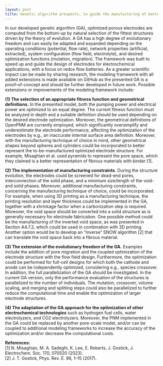 ```yaml
---
layout: post
title: Genetic algorithm prospects, to guide the manufacturing of bottom-up designed electrodes
---
```


In our developed genetic algorithm (GA), optimized porous electrodes are computed from the bottom-up by natural selection of the fittest structures driven by the theory of evolution. A GA has a high degree of evolutionary freedom and can easily be adapted and expanded depending on the operating conditions (potential, flow rate), network properties (artificial, extracted), system configuration (flow field, electrolyte), and desired optimization functions (mutation, migration). The framework was built to speed up and guide the design of electrodes for electrochemical applications, with a focus on redox flow batteries. As a greater scientific impact can be made by sharing research, the modeling framework with all added extensions is made available on GitHub as the presented GA is a proof-of-concept and should be further developed in future work. Possible extensions or improvements of the modeling framework include:

**(1) 	The selection of an appropriate fitness function and geometrical definitions.** In the presented model, both the pumping power and electrical power are optimized to an equal degree. The current fitness function must be analyzed in depth and a suitable definition should be used depending on the desired electrode optimization. Moreover, the geometrical definitions of OpenPNM are currently employed, which significantly oversimplify and underestimate the electrode performance, affecting the optimization of the electrodes by e.g., an inaccurate internal surface area definition. Moreover, with the manufacturing technique of choice in mind, other geometrical shapes beyond spheres and cylinders could be incorporated to better represent the to-be-manufactured optimized electrode structure. For example, Misaghian et al. used pyramids to represent the pore space, which they claimed is a better representation of fibrous materials with binder [1].

**(2) 	The implementation of manufacturing constraints.** During the structure evolution, the electrodes could be screened for dead-end pores, interconnection of the solid phase, and a minimum size/length of the void- and solid phases. Moreover, additional manufacturing constraints, concerning the manufacturing technique of choice, could be incorporated. For example, when using 3D printing as a manufacturing technique, the printing resolution and layer thickness could be implemented in the GA, together with a shrinkage factor when a carbonization step is required. Moreover, the void space should be converted into a solid structure as is generally necessary for electrode fabrication. One possible method could be the manufacturing of the inverted void space, as was presented in Section A4.7.2, which could be used in combination with 3D printing. Another option would be to develop an “inverse” SNOW algorithm [2] that can translate the void space back into a fibrous material.

**(3)	The extension of the evolutionary freedom of the GA.** Examples include the addition of pore migration and the coupled optimization of the electrode structure with the flow field design. Furthermore, the optimization could be performed for full-cell designs for which both the cathode and anode can be independently optimized, considering e.g., species crossover. In addition, the full parallelization of the GA should be investigated. In the current GA version, only the performance evaluation of the structures is parallelized to the number of individuals. The mutation, crossover, volume scaling, and merging and splitting steps could also be parallelized to further reduce the computational time and enable the optimization of larger electrode structures.

**(4) 	The adaptation of the GA approach for the optimization of other electrochemical technologies** such as hydrogen fuel cells, water electrolyzers, and CO2 electrolyzers. Moreover, the PNM implemented in the GA could be replaced by another pore-scale model, and/or can be coupled to additional modeling frameworks to increase the accuracy of the optimization and/or decrease the computational costs. 

**References:**\
[1]	    N. Misaghian, M. A. Sadeghi, K. Lee, E. Roberts, J. Gostick, J. Electrochem. Soc. 170, 070520 (2023).\
[2]	J. T. Gostick, Phys. Rev. E. 96, 1–15 (2017).
